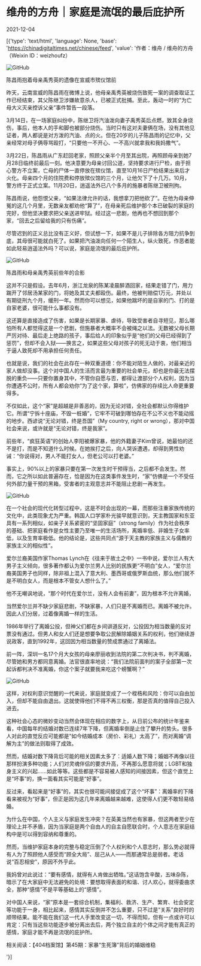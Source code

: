 # 维舟的方舟｜家庭是流氓的最后庇护所

2021-12-04

[{'type': 'text/html', 'language': None, 'base': 'https://chinadigitaltimes.net/chinese/feed', 'value': '作者：维舟 / 维舟的方舟（Weixin ID：weizhoufz）

![GitHub](https://chinadigitaltimes.net/chinese/files/2021/12/post-674132-61ab2dc1f3aeb.)

陈昌雨抱着母亲禹秀英的遗像在宣威市殡仪馆前

昨天，云南宣威的陈昌雨在微博上说，他母亲禹秀英被烧伤致死一案的调查取证工作已经结束，其父陈继卫涉嫌故意杀人，已被正式批捕。至此，轰动一时的“为亡母大义灭亲控诉父亲”事件暂告一段落。

3月14日，在一场家庭纠纷中，陈继卫将汽油泼向妻子禹秀英后点燃，致其全身烧伤，事后，他本人的手和脚也被部分烧伤。当时只有这对夫妻俩在场，没有其他见证者，两人都说是对方泼的汽油、点的火。但在20岁的儿子陈昌雨的记忆中，父亲经常对母子俩辱骂殴打，“只要他一不开心、一不高兴就拿我和我妈撒气”。

3月22日，陈昌雨从广东赶回老家，照顾父亲半个月至其出院，再照顾母亲到她7月28日临终前最后一刻。他决意要为母亲讨回公道，坚持要求进行尸检，由于担心警方不立案，亡母的尸体一直停放在殡仪馆，直至10月16日尸检结果出来后才火化。母亲四个月的住院费和停放殡仪馆的三个月，让他欠下了十几万。10月，警方终于正式立案。11月20日，逍遥法外已八个多月的施暴者陈继卫被刑拘。

陈昌雨说，他怨恨父亲，“如果法律允许的话，我想拿刀把他砍了”。在他为母亲伸冤的这几个月里，无数亲友都劝他“算了”，在母亲死后维护那个本已破裂的家庭的完好，但他坚决要求把父亲送进牢狱。经过这一悲剧，他再也不想回到那个家，“回去之后留给我的只有伤痛”。

尽管迟到的正义总比没有正义好，但试想一下，如果不是儿子排除各方阻力抗争到底，其母很可能就白死了。如果把汽油泼向任何一个陌生人，纵火致死，作恶者能如此轻易逍遥法外吗？可以说，家庭是流氓的最后庇护所。

![GitHub](https://chinadigitaltimes.net/chinese/files/2021/12/post-674132-61ab2dc2083ad.)

陈昌雨和母亲禹秀英前些年的合影

这并不只是假设。去年6月，浙江龙泉的陈某凌晨醉酒回家，结果走错了门，用力踹开了邻居汤某家的门，将她及其丈夫都殴伤。最终，他被判赔偿1万元，并处以有期徒刑九个月，缓刑一年。然而你可以想见，如果他踹坏的是自家的门、打的是自家老婆，很可能什么事都没有。

这还算是直接造成了伤害，如果是长期家暴、虐待，导致受害者自寻短见，那么哪怕所有人都觉得这是一个悲剧，但施暴者大概率不会被绳之以法。无数被父母长期严厉对待、最后走上绝路的孩子，事后给人的印象似乎是“他们的父母已经得到了惩罚”，但却不会入狱——换言之，如果这些父母对孩子的死无动于衷，他们相当于逼人致死却不用承担任何责任。

也就是说，我们的社会在此存在一种双重道德：你不能对陌生人做的，对最亲近的家人做却没事。这个对中国人的生活而言最为重要的社会单元，却也是你最无法摆脱的重负——只要你置身其中，不管你自愿与否，都得让渡部分个人权利，因为当你遭遇不公时，所有人都会劝你“为了这个家，算啦”，仿佛家的存续比人命更重要得多。

不仅如此，这个“家”是超越是非善恶的，因为无论对错，全社会都默认你得维护它。所谓“宁拆十座庙，不毁一桩婚”，它牢不可破到哪怕存在不公不义也不能动摇的地步。西谚说“无论对错，终是吾国”（My country, right or wrong），那对中国社会来说，或许就是“无论对错，终是我家”。

前些年，“疯狂英语”的创始人李阳被爆家暴，他的外籍妻子Kim曾说，她最怕的还不是打，而是不知道什么时候。在她挨打之后，向人哭诉遭遇，却得到男性劝诫：“你说得对，男人不能打女人，但老公可以打老婆。”

事实上，90%以上的家暴只要在第一次发生时干预得当，之后都不会发生。然而，它之所以如此普遍存在，恰是因为在这类事件发生时，“家”仿佛是一个不受任何外部力量干预的黑箱，受害者的主观意志并不能阻止悲剧一再发生。

![GitHub](https://chinadigitaltimes.net/chinese/files/2021/12/post-674132-61ab2dc20e2b9.)

在一个社会的现代化转型过程中，这是不时会出现的一幕，而那些注重家族传统的文化中，此类现象尤为严重。韩国人口学家朴光骏早就意识到，天主教国家和东亚具有一系列相似，如亲子关系紧密的“坚固家庭”（strong family）作为社会秩序的基础、把家庭看作是女性主要乃至唯一的生活场所，离婚率低、非婚生子女率低，以及生育率极低。他的结论是，这些共同点“源于天主教的家族主义与儒教的家族主义的相似性”。

爱尔兰裔美国作家Thomas Lynch在《往来于故土之中》一书中说，爱尔兰人有大男子主义倾向，很多著作都认为爱尔兰男人比别的民族更“不明白”女人，“爱尔兰裔美国男子也同样，除非祖上混入了意大利、墨西哥或俄罗斯血统，那么他们就不是不明白女人，而是根本不管女人想什么了。”

他不无嘲讽地说，“那个时代在爱尔兰，没有人会有前妻”，因为根本不允许离婚，



当然爱尔兰并不缺少家庭悲剧，不缺家暴，人们只是不离婚而已。离婚不被允许。因此人们分居，过着像离婚一样的生活。

1986年举行了离婚公投，但神父们都在乡间讲道反对，公投因为相当数量的反对票没有通过。但男人和女人们还是想要争取公民解除婚姻关系的权利，他们继续游说政客，直到1992年，这回因为相当数量的赞成票通过了离婚法。



前一阵，深圳一名17个月大女孩的母亲廖丽收到法院的第二次判决书，判不离婚，尽管她和男方都同意离婚。法官很直率地说：“我们法院前面判的案子全部第一次起诉都判决不准离婚，你这个案子就要我来吃这个螃蟹啊？”

![GitHub](https://chinadigitaltimes.net/chinese/files/2021/12/post-674132-61ab2dc214c19.)

这样，对权利意识觉醒的一代来说，家庭就变成了一个桎梏和风险：你可以自由加入，但却不能自由退出。这就使得他们不得不再三权衡，那是否真的值得自己投入进去。

这种社会心态的微妙变动当然会体现在相应的数字上，从日前公布的统计年鉴来看，中国每年的结婚对数已连续7年下降，但离婚率倒是止住了攀升的势头。很多人对此的直觉反应可能都是“如今结婚成本（房价、彩礼）太高了”，而对离婚“调解为主”的做法则取得了成效。

然而，结婚对数下降背后可能的相关因素太多了：适婚人数下降；婚姻不再像以往那样扮演多种功能；人们对灵魂伴侣的要求升高，不再那么愿意将就；LGBT和独身主义的兴起……如此等等。这些都是不容易被人感知的间接因素，但这个直觉上是“坏事”的，换一面看其实可能是“好事”。

反过来，看起来是“好事”的，其实也很可能间接促成了这个“坏事”：离婚率的下降看来被视为“好事”，但正是因为这几年来离婚越来越难，这使得人们更不敢轻易结婚。

为什么在中国，个人主义与家庭发生冲突？在英美当然也有家暴，但这两者至少在理论上并不矛盾，因为当家庭是两个自由人的自主自愿联合时，个人意志在家庭结构中是可以得到容纳和尊重的。

然而，当维护家庭本身的完整与稳定压倒了个人权利和个人意志时，那么势必就得有人为了照顾他人感受而“顾全大局”、屈己从人——而那通常总是弱者。老话说“百忍相安”，原因不外乎此。

我妈曾对此说过：“要有感情，就得有人肯做出牺牲。”这话饱含辛酸，五味杂陈，暗示了在大家庭中无法避免的处境：要想取得表面的和谐、讨人欢心，就得委曲求全，那种“感情”不是平等基础上的“感情”。

对中国人来说，“家”原本是一套综合机制，集福利、救济、生产、繁育、社会安定等功能于一身，相比起来，感情其实反倒并不怎么重要，只不过是“关系”良好时的顺带结果。能不能在我们这一代人手里改变这一切，不得而知，但有一点或许可以肯定：只有当这些功能逐步被分离出去后，两个独立自主的个体之间才能有真正的感情，家庭才能不再是流氓的庇护所。





相关阅读：【404档案馆】第45期：家暴“生死簿”背后的婚姻维稳

'}]